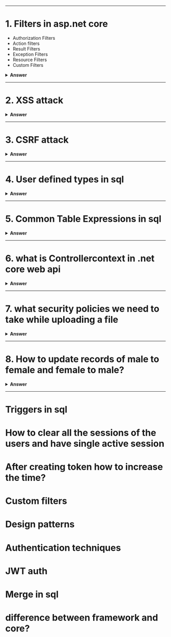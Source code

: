 
---

# 1. Filters in asp.net core

- Authorization Filters
- Action filters
- Result Filters	
- Exception Filters	
- Resource Filters
- Custom Filters


<details><summary><b>Answer</b></summary>
<p>

#### Answer: 

In ASP.NET Core, filters are components that enable you to run code before or after the execution of a controller action or an entire request. Filters provide a way to implement cross-cutting concerns such as logging, authorization, exception handling, and caching. There are several types of filters in ASP.NET Core, and each type serves a specific purpose. Here are some common types of filters:

1. ##### Authorization Filters:
Authorization filters are used to control access to a resource. They are executed before the action method is called. If the authorization fails, the action method is not executed.

```C#
[Authorize]
public IActionResult SecureAction()
{
    // Code for the secured action
}
```

2. ##### Action Filters:
Action filters are executed before and after the action method. They provide a way to perform logic before and after the execution of the action.

```C#
public class MyActionFilter : IActionFilter
{
    public void OnActionExecuting(ActionExecutingContext context)
    {
        // Code executed before the action method
    }

    public void OnActionExecuted(ActionExecutedContext context)
    {
        // Code executed after the action method
    }
}

[ServiceFilter(typeof(MyActionFilter))]
public IActionResult MyAction()
{
    // Code for the action method
}
```

3. ##### Result Filters:
Result filters are executed before and after the execution of the result (the response). They allow you to modify the result or perform additional logic.	
```C#
public class MyResultFilter : IResultFilter
{
    public void OnResultExecuting(ResultExecutingContext context)
    {
        // Code executed before the result
    }

    public void OnResultExecuted(ResultExecutedContext context)
    {
        // Code executed after the result
    }
}

[ServiceFilter(typeof(MyResultFilter))]
public IActionResult MyAction()
{
    // Code for the action method
}
```

4. ##### Exception Filters:
Exception filters are executed when an unhandled exception occurs during the execution of the action. They allow you to handle exceptions and provide custom error responses.

```C#
public class MyExceptionFilter : IExceptionFilter
{
    public void OnException(ExceptionContext context)
    {
        // Code to handle the exception
    }
}

[ServiceFilter(typeof(MyExceptionFilter))]
public IActionResult MyAction()
{
    // Code for the action method
}
```

5. ##### Resource Filters:
Resource filters are executed before and after the execution of the middleware and MVC filters, but before the action method. They provide a way to perform logic at an earlier stage in the request pipeline.

```C#
public class MyResourceFilter : IResourceFilter
{
    public void OnResourceExecuting(ResourceExecutingContext context)
    {
        // Code executed before the resource (action method)
    }

    public void OnResourceExecuted(ResourceExecutedContext context)
    {
        // Code executed after the resource (action method)
    }
}

[ServiceFilter(typeof(MyResourceFilter))]
public IActionResult MyAction()
{
    // Code for the action method
}


```

To use filters globally or on a per-controller or per-action basis, you can register them in the Startup.cs file using the AddMvc or AddControllers method.

```C#
services.AddMvc(options =>
{
    options.Filters.Add(new MyActionFilter()); // Global action filter
    options.Filters.Add(typeof(MyResultFilter)); // Global result filter
})
```

You can also use the [TypeFilter] attribute or the [ServiceFilter] attribute to apply filters at the action level.

#### Create a Custom Action Filter:
First, create a class for your custom action filter by implementing one of the filter interfaces, such as IActionFilter. Here's an example:

```C#
using Microsoft.AspNetCore.Mvc.Filters;
using Microsoft.Extensions.Logging;

public class MyCustomActionFilter : IActionFilter
{
    private readonly ILogger<MyCustomActionFilter> _logger;

    public MyCustomActionFilter(ILogger<MyCustomActionFilter> logger)
    {
        _logger = logger;
    }

    public void OnActionExecuting(ActionExecutingContext context)
    {
        // Code executed before the action method
        _logger.LogInformation("Executing action...");
    }

    public void OnActionExecuted(ActionExecutedContext context)
    {
        // Code executed after the action method
        _logger.LogInformation("Action executed.");
    }
}
```

#### Register the Filter in Startup.cs:
Register your custom filter in the Startup.cs file in the ConfigureServices method. This is where you can add filters to the dependency injection container.

```C#
public void ConfigureServices(IServiceCollection services)
{
    // Other service configurations

    services.AddScoped<MyCustomActionFilter>();

    // Add MVC services
    services.AddControllersWithViews();
}
```

#### Apply the Filter to an Action Method:
Finally, apply the filter to the desired action method using the [ServiceFilter] attribute.	

```C#
using Microsoft.AspNetCore.Mvc;
using Microsoft.Extensions.Logging;

public class HomeController : Controller
{
    private readonly ILogger<HomeController> _logger;

    public HomeController(ILogger<HomeController> logger)
    {
        _logger = logger;
    }

    [ServiceFilter(typeof(MyCustomActionFilter))]
    public IActionResult Index()
    {
        _logger.LogInformation("Executing Index action...");
        return View();
    }

    // Other action methods
}
```

In this example, the MyCustomActionFilter filter is applied to the Index action method. When the Index action is executed, the OnActionExecuting method of the filter will be called before the action, and the OnActionExecuted method will be called after the action.

Remember that you need to have the necessary logging infrastructure in place (in this case, a logger injected into the filter and controller) to see the log messages. Adjust the filter logic and dependencies based on your specific requirements.

</p>
</details>

---
# 2. XSS attack

<details><summary><b>Answer</b></summary>
<p>

#### Answer: 

 Cross-Site Scripting (XSS) is a security vulnerability that allows 
      attackers to inject malicious scripts into web pages viewed by other users. 
      To prevent XSS in ASP.NET Core Web API, you should follow best practices and utilize 
      security features provided by the framework. Here are some recommendations:
	  
	  1. ##### Input Validation:
Ensure that all user inputs are validated on both the client and server sides. Validate and sanitize user inputs to reject any malicious content. Use validation attributes, regular expressions, or custom validation logic to validate input data.


```C#
[HttpPost]
public IActionResult SomeAction([FromBody] UserInputModel userInput)
{
    if (!ModelState.IsValid)
    {
        return BadRequest(ModelState);
    }
}
```

2. ##### HTML Encoding:
Encode output data before rendering it to the client. ASP.NET Core provides the HtmlEncoder class to encode data.
```C#
@Html.Raw(HtmlEncoder.Default.Encode(model.Property))
```
3. ##### Content Security Policy (CSP):
Implement Content Security Policy headers to restrict the sources from which your application can load scripts. This helps prevent the execution of unauthorized scripts.

In your Startup.cs file:
```C#
public void Configure(IApplicationBuilder app, IHostingEnvironment env)
{
    // Other middleware configurations

    app.Use(async (context, next) =>
    {
        context.Response.Headers.Add("Content-Security-Policy", "script-src 'self'");
        await next();
    });

    // Additional configurations
}

```

4. ##### AntiXss NuGet Package:
Consider using the AntiXss library, a NuGet package that provides additional protection against XSS attacks.
 #### dotnet add package AntiXSS
 Then, use it in your code:
```C#
 var sanitizedInput = Sanitizer.GetSafeHtmlFragment(userInput);
```

5. ##### Use Razor Pages and Views Safely:
   If you're using Razor Pages or Views, make sure to use Razor syntax properly. Razor automatically HTML-encodes content by default.
   ```Html
   <p>@Model.Property</p>

   ```

6. ##### HTTPOnly and Secure Cookies:
If your application uses cookies, set the HttpOnly and Secure flags to enhance security.
```C#
services.ConfigureApplicationCookie(options =>
{
    options.HttpOnly = true;
    options.SecurePolicy = CookieSecurePolicy.Always;
});

```
7. ##### Regular Security Audits:
Regularly review your codebase for potential XSS vulnerabilities and conduct security audits. Automated tools and manual code reviews can help identify and address security issues.

By incorporating these practices, you can significantly reduce the risk of XSS vulnerabilities in your ASP.NET Core Web API. Additionally, stay informed about security best practices and updates to ensure ongoing protection against evolving security threats.

</p>
</details>

---


# 3. CSRF attack

<details><summary><b>Answer</b></summary>
<p>

#### Answer: 

 In ASP.NET Core Web API, protecting against CSRF attacks is equally important. However, the approach is slightly different compared to traditional web applications with server-rendered views. Here's how you can implement CSRF protection in an ASP.NET Core Web API:
	  
	  1. ##### Configure Anti-Forgery in Startup.cs:
In the ConfigureServices method of your Startup.cs file, configure anti-forgery services. Note that in a Web API scenario, you might not be using Razor views, so the anti-forgery token might not be generated automatically in the views.


```C#
public void ConfigureServices(IServiceCollection services)
{
    // Other service configurations

    services.AddAntiforgery(options =>
    {
        options.HeaderName = "X-CSRF-TOKEN"; // Customize the header name if needed
        options.SuppressXFrameOptionsHeader = false; // Optional: Include if you need X-Frame-Options header
    });

    // Add MVC services for Web API
    services.AddControllers();
}

```

2. ##### Generate and Include Anti-Forgery Token in Requests:
In a Web API scenario, you need to generate and include the anti-forgery token manually in the request headers. This typically involves retrieving the anti-forgery token from the server and including it in the headers of subsequent requests.
```C#
[ApiController]
[Route("api/[controller]")]
public class MyController : ControllerBase
{
    private readonly IAntiforgery _antiforgery;

    public MyController(IAntiforgery antiforgery)
    {
        _antiforgery = antiforgery;
    }

    [HttpGet]
    public IActionResult GetAntiForgeryTokens()
    {
        var tokens = _antiforgery.GetAndStoreTokens(HttpContext);

        // Return the anti-forgery token in the response
        return Ok(new { csrfToken = tokens.RequestToken });
    }

    [HttpPost]
    [ValidateAntiForgeryToken]
    public IActionResult Submit([FromBody] FormData formData)
    {
        // Code for handling form submission
    }
}

```

The [ValidateAntiForgeryToken] attribute, in this context, checks the presence and validity of the anti-forgery token in the request headers.

3. ##### Include Anti-Forgery Token in AJAX Requests:
When making AJAX requests to your API, ensure that you include the anti-forgery token in the request headers.

In your Startup.cs file:
```javascrip#
// Example using jQuery
$.ajax({
    url: "/api/submit",
    type: "POST",
    headers: {
        "X-CSRF-TOKEN": csrfToken // Include the anti-forgery token here
    },
    contentType: "application/json",
    data: JSON.stringify({
        // Your data here
    }),
    success: function(response) {
        // Handle success
    },
    error: function(error) {
        // Handle error
    }
});

```
Remember that the actual implementation details may vary based on your specific application architecture and requirements. Adjust the provided examples according to your application's structure and the way you handle anti-forgery tokens in your particular scenario.

</p>
</details>

---

# 4. User defined types in sql

<details><summary><b>Answer</b></summary>
<p>

#### Answer: 

 SQL Server allows a particular data type [table] to store a data set. In this data type, we specify the data types and their properties similar to a table.

In the below user-defined table type, we defined two columns [ProductName] and [Cost] with their corresponding data types. Table-valued parameters provide flexibility and better performance than the temporary table in some cases.SQL Server does not maintain the statistics for these table-valued parameters; therefore, you should take you should test your requirements and workload.


```sql
CREATE TYPE ProductTableType AS TABLE (
    ProductName VARCHAR(50),
    Cost INT);

```


2. ##### In the next step, we create a stored procedure that uses the user-defined table data type and selects the values from the variable:

It uses READONLY arguments for the table-valued parameters. We cannot perform the data manipulation operations – Update, delete, insert on the table-valued parameters in the stored procedure body.

```sql
CREATE PROCEDURE GetProducts
    @p ProductTableType READONLY
as
SELECT ProductName,COST
    FROM @P
    RETURN 0
;
GO
```



3. ##### Now, inserts few records in the table variable and executes the stored procedure.
```sql
DECLARE @p as ProductTableType
INSERT @p
    VALUES ('AC', 123)
        , ('CA', 345)
        , ('DB', 543)
; 
    
exec GetProducts @p
```
Remember that the actual implementation details may vary based on your specific application architecture and requirements. Adjust the provided examples according to your application's structure and the way you handle anti-forgery tokens in your particular scenario.

</p>
</details>

---

# 5. Common Table Expressions in sql

<details><summary><b>Answer</b></summary>
<p>

#### Answer: 
The common table expression (CTE) is a powerful construct in SQL that helps simplify a query. CTEs work as virtual tables (with records and columns), created during the execution of a query, used by the query, and eliminated after query execution. CTEs often act as a bridge to transform the data in source tables to the format expected by the query.

A common table expression, or CTE, is a temporary named result set created from a simple SELECT statement that can be used in a subsequent SELECT statement. Each SQL CTE is like a named query, whose result is stored in a virtual table (a CTE) to be referenced later in the main query.

The best way to learn common table expressions is through practice. I recommend LearnSQL.com's interactive Recursive Queries course. It contains over 100 exercises that teach CTEs starting with the basics and progressing to advanced topics like recursive common table expressions.

```sql
WITH my_cte AS (
  SELECT a,b,c
  FROM T1
)
SELECT a,c
FROM my_cte
WHERE ....


with ordered_salary as
(
SELECT name, salary, ROW_NUMBER() OVER(ORDER BY salary DESC) rn
FROM salary_table
)
select name, salary
from ordered_salary
where rn = 5
```
</p>
</details>

---


# 6. what is Controllercontext in .net core web api

<details><summary><b>Answer</b></summary>
<p>

#### Answer: 
In ASP.NET Core Web API, the ControllerContext class represents information about the current state of the controller. It provides access to various properties and methods that give you information about the HTTP request, the response, the route data, and other aspects of the controller's context.

Here are some of the key properties and methods of the ControllerContext class in ASP.NET Core Web API:

##### 	HttpContext Property:
The HttpContext property provides access to the HttpContext object, which contains information about the current HTTP request and response.

```c#
HttpContext httpContext = ControllerContext.HttpContext;
```

##### Request Property:
The Request property provides access to the HttpRequest object, which contains information about the incoming HTTP request.
```c#
HttpRequest request = ControllerContext.Request;
```

##### Response Property:
The Response property provides access to the HttpResponse object, which allows you to modify the HTTP response.
```c#
HttpResponse response = ControllerContext.Response;
```

##### RouteData Property:
The RouteData property provides access to route-related information, such as route values and route data tokens.
```c#
RouteData routeData = ControllerContext.RouteData;
```	

##### ActionDescriptor Property:
The ActionDescriptor property provides information about the action method being executed, including attributes, parameters, and other details.
```c#
ActionDescriptor actionDescriptor = ControllerContext.ActionDescriptor;
```	

##### ModelState Property:
The ModelState property provides access to the model state, which represents validation errors and other state information about the model.
```c#
ModelStateDictionary modelState = ControllerContext.ModelState;
```	

##### Result Property:
The Result property gets or sets the ActionResult that will be executed when the action method is finished.
```c#
IActionResult result = ControllerContext.Result;
```	

##### Url Property:
The Url property provides access to a UrlHelper instance, which allows you to generate URLs based on route values.
```c#
IUrlHelper urlHelper = ControllerContext.Url;
```	

The ControllerContext is often used within the context of a controller action method. It provides a way to interact with various aspects of the HTTP request and response, route data, and other controller-related information. You can access it directly within your controller or use it within action filters, which can inspect or modify the controller context during the request lifecycle.
</p>
</details>

---

# 7. what security policies we need to take while uploading a file 

<details><summary><b>Answer</b></summary>
<p>
#### Answer: 
When implementing file uploads in an ASP.NET Core Web API, it's crucial to consider security measures to prevent various security risks and vulnerabilities. Here are some security policies and best practices to follow when handling file uploads:

##### File Type Validation:
Ensure that file uploads are restricted to specific file types that your application expects. Validate file extensions and content types to prevent the upload of potentially malicious files. Use a whitelist approach, allowing only known and safe file types.

##### File Size Limits:
Set appropriate size limits for uploaded files to prevent denial-of-service attacks through the submission of excessively large files. Limiting the file size helps to manage server resources and ensures a smooth user experience.

##### File Name Sanitization:
Sanitize file names to remove special characters, spaces, and other potentially dangerous elements. This helps prevent directory traversal attacks and ensures that file names won't cause security issues on the server.

##### Use Secure Connections (HTTPS):
Ensure that file uploads occur over a secure connection (HTTPS) to encrypt data in transit. This helps protect sensitive information, such as the contents of the uploaded files and any authentication tokens used during the upload process.

##### Anti-Virus Scanning:
Implement anti-virus scanning on uploaded files to detect and prevent the upload of malicious content. Many organizations have security policies that require scanning files for malware before they are stored or processed.

In your ASP.NET Core controller or service responsible for handling file uploads, implement logic to scan each uploaded file using the anti-virus solution. This might involve calling an API endpoint provided by the anti-virus service or using a local library.
```c#
// Example pseudocode using an imaginary anti-virus SDK
public async Task<IActionResult> UploadFile(IFormFile file)
{
    if (file != null && file.Length > 0)
    {
        // Convert IFormFile to byte array
        byte[] fileBytes;
        using (var ms = new MemoryStream())
        {
            await file.CopyToAsync(ms);
            fileBytes = ms.ToArray();
        }

        // Call the anti-virus scanning method
        bool isFileSafe = AntiVirusScanner.ScanFile(fileBytes);

        if (isFileSafe)
        {
            // Process the safe file
            // ...
            return Ok("File uploaded successfully.");
        }
        else
        {
            // Handle the case where the file is not safe
            return BadRequest("File contains malicious content.");
        }
    }
    else
    {
        return BadRequest("Invalid file.");
    }
}

```

##### Storage Location Security:
Store uploaded files in a secure location outside the web root to prevent direct access by users. Ensure that proper access controls are in place, restricting access to authorized users only. Avoid using predictable or easily guessable file paths.

##### Implement Cross-Origin Resource Sharing (CORS) Policies:
If your API serves content to different origins, configure CORS policies to control which domains are allowed to make requests to your API. This helps prevent unauthorized cross-origin requests.

##### Authentication and Authorization:
Authenticate and authorize users before allowing file uploads. Ensure that only authorized users have the privilege to upload files. Use a robust authentication mechanism, and implement role-based access control if needed.

##### Logging and Monitoring:
Implement logging to capture details about file uploads, including user information, timestamps, and file metadata. Regularly monitor logs to detect any suspicious activity or potential security incidents.

##### Implement Rate Limiting:
To prevent abuse or potential denial-of-service attacks, implement rate limiting on file uploads. This restricts the number of requests a user can make within a specified time period.
###### Install the Required NuGet Package:
Use the AspNetCoreRateLimit package, which provides rate limiting middleware for ASP.NET Core applications. Install it using the Package Manager Console or the Visual Studio Package Manager.
```c#
Install-Package AspNetCoreRateLimit
```

###### Configure Rate Limiting in Startup.cs:
In the ConfigureServices method of your Startup.cs file, configure the rate limiting services.
```c#
using AspNetCoreRateLimit;

public void ConfigureServices(IServiceCollection services)
{
    // Other service configurations

    // Rate limiting configuration
    services.AddMemoryCache();
    services.Configure<IpRateLimitOptions>(Configuration.GetSection("IpRateLimiting"));
    services.Configure<IpRateLimitPolicies>(Configuration.GetSection("IpRateLimitPolicies"));
    services.AddInMemoryRateLimiting();
}

```

In your appsettings.json file, add the rate limiting configuration:
```json
{
  "IpRateLimiting": {
    "EnableEndpointRateLimiting": true,
    "StackBlockedRequests": false,
    "RealIpHeader": "X-Real-IP",
    "ClientIdHeader": "X-ClientId",
    "HttpStatusCode": 429
  },
  "IpRateLimitPolicies": {
    "DefaultPolicy": {
      "Rules": [
        {
          "Endpoint": "*",
          "Period": "1h",
          "Limit": 1000
        }
      ]
    }
  }
}

```
Adjust the configuration according to your specific requirements. This example allows 1000 requests per hour for all endpoints.

###### Use the Rate Limiting Middleware:
In the Configure method of your Startup.cs file, use the rate limiting middleware. Place it after other middleware components but before the MVC middleware.

```c#
public void Configure(IApplicationBuilder app, IHostingEnvironment env)
{
    // Other middleware configurations

    // Rate limiting middleware
    app.UseIpRateLimiting();
    
    // MVC middleware
    app.UseMvc();
}

```
This middleware intercepts requests and checks whether the client has exceeded the defined rate limits.

Customizing Rate Limiting Behavior (Optional):
You can customize rate limiting behavior further by creating custom rate limiting policies, handling blocked requests, and configuring endpoint-specific rate limits.

For more advanced configurations and options, refer to the official documentation of the AspNetCoreRateLimit package: AspNetCoreRateLimit

By following these steps, you've integrated basic rate limiting into your ASP.NET Core Web API. Adjust the configuration parameters and policies based on your specific requirements and desired level of protection.

##### Validation and Error Handling:
Implement robust validation and error handling mechanisms to handle unexpected situations gracefully. Provide informative error messages to users without revealing sensitive information about the server.

By adhering to these security policies and best practices, you can enhance the security of file uploads in your ASP.NET Core Web API and protect against common security threats associated with this functionality.

</p>
</details>

---
# 8. How to update records of male to female and female to male?

<details><summary><b>Answer</b></summary>
<p>
Answer: 


```sql
update user set gender = (case gender when 'male' then 'female' else 'male' end);

```
	
</p>
</details>

---
# Triggers in sql
# How to clear all the sessions of the users and have single active session
# After creating token how to increase the time?
# Custom filters
# Design patterns 
# Authentication techniques
# JWT auth
# Merge in sql
# difference between framework and core?

